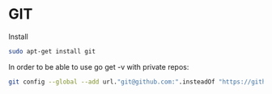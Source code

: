 # GIT

Install

```sh
sudo apt-get install git
```

In order to be able to use go get -v with private repos:

```sh
git config --global --add url."git@github.com:".insteadOf "https://github.com/"
```
